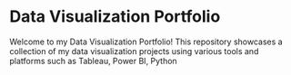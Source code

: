 # Data Visualization Portfolio
Welcome to my Data Visualization Portfolio! This repository showcases a collection of my data visualization projects using various tools and platforms such as Tableau, Power BI, Python
